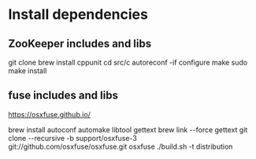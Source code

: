 # Install dependencies
## ZooKeeper includes and libs
git clone <zookeeper githin repo>
brew install cppunit
cd src/c
autoreconf -if
configure
make
sudo make install
## fuse includes and libs
https://osxfuse.github.io/



brew install autoconf automake libtool gettext
brew link --force gettext
git clone --recursive -b support/osxfuse-3 git://github.com/osxfuse/osxfuse.git osxfuse
./build.sh -t distribution